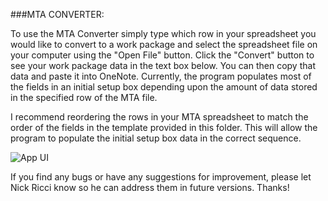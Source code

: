 ###MTA CONVERTER:

To use the MTA Converter simply type which row in your spreadsheet you would like to convert to a
work package and select the spreadsheet file on your computer using the "Open File" button. Click
the "Convert" button to see your work package data in the text box below. You can then copy that 
data and paste it into OneNote. Currently, the program populates most of the fields in an initial 
setup box depending upon the amount of data stored in the specified row of the MTA file.

I recommend reordering the rows in your MTA spreadsheet to match the order of the fields in the
template provided in this folder. This will allow the program to populate the initial setup box
data in the correct sequence. 

![ App UI ]()

If you find any bugs or have any suggestions for improvement, please 
let Nick Ricci know so he can address them in future versions. Thanks!